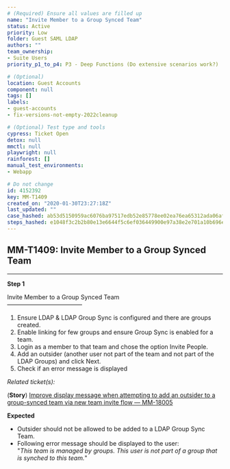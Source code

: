 ```yaml
---
# (Required) Ensure all values are filled up
name: "Invite Member to a Group Synced Team"
status: Active
priority: Low
folder: Guest SAML LDAP
authors: ""
team_ownership: 
- Suite Users
priority_p1_to_p4: P3 - Deep Functions (Do extensive scenarios work?)

# (Optional)
location: Guest Accounts
component: null
tags: []
labels: 
- guest-accounts
- fix-versions-not-empty-2022cleanup

# (Optional) Test type and tools
cypress: Ticket Open
detox: null
mmctl: null
playwright: null
rainforest: []
manual_test_environments: 
- Webapp

# Do not change
id: 4152392
key: MM-T1409
created_on: "2020-01-30T23:27:18Z"
last_updated: ""
case_hashed: ab53d5150959ac6076ba97517edb52e85778ee02ea76ea65312ada06af1d3d015979de0b0de041b562a471be43d99fc9
steps_hashed: e1048f3c2b2b80e13e6644f5c6ef036449900e97a38e2e701a10b696e7e7b81d39af8fae754e2f37516fe519069e3bc7
---
```


<!-- (Auto-generated) Based on frontmatter's "key" and "name" -->

## MM-T1409: Invite Member to a Group Synced Team

---

**Step 1**

Invite Member to a Group Synced Team\
–––––––––––––––––––––––––

1. Ensure LDAP & LDAP Group Sync is configured and there are groups created.
2. Enable linking for few groups and ensure Group Sync is enabled for a team.
3. Login as a member to that team and chose the option Invite People.
4. Add an outsider (another user not part of the team and not part of the LDAP Groups) and click Next.
5. Check if an error message is displayed

_Related ticket(s):_

(**Story**) [Improve display message when attempting to add an outsider to a group-synced team via new team invite flow — MM-18005](https://mattermost.atlassian.net/browse/MM-18005)

**Expected**

- Outsider should not be allowed to be added to a LDAP Group Sync Team.
- Following error message should be displayed to the user:
  \
  "_This team is managed by groups. This user is not part of a group that is synched to this team._"
